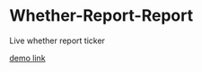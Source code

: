 # Whether-Report-Report
Live whether report ticker

[demo link](https://nikhilrane1992.github.io/Whether-Report-Ticker/)
